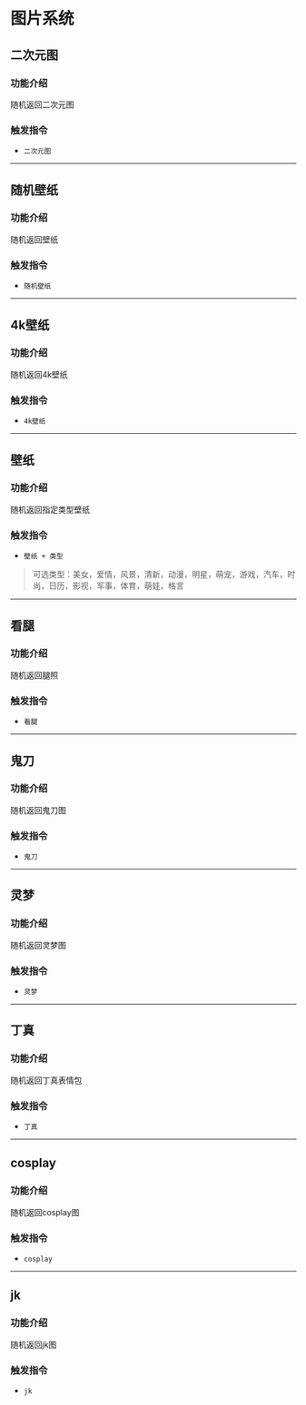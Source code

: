 # 图片系统

## 二次元图

### 功能介绍

随机返回二次元图

### 触发指令

- ```二次元图```

---

## 随机壁纸

### 功能介绍

随机返回壁纸

### 触发指令

- ```随机壁纸```

---

## 4k壁纸

### 功能介绍

随机返回4k壁纸

### 触发指令

- ```4k壁纸```

---

## 壁纸

### 功能介绍

随机返回指定类型壁纸

### 触发指令

- ```壁纸 + 类型```

> 可选类型：美女，爱情，风景，清新，动漫，明星，萌宠，游戏，汽车，时尚，日历，影视，军事，体育，萌娃，格言

---

## 看腿

### 功能介绍

随机返回腿照

### 触发指令

- ```看腿```

---

## 鬼刀

### 功能介绍

随机返回鬼刀图

### 触发指令

- ```鬼刀```

---

## 灵梦

### 功能介绍

随机返回灵梦图

### 触发指令

- ```灵梦```

---

## 丁真

### 功能介绍

随机返回丁真表情包

### 触发指令

- ```丁真```

---

## cosplay

### 功能介绍

随机返回cosplay图

### 触发指令

- ```cosplay```

---

## jk

### 功能介绍

随机返回jk图

### 触发指令

- ```jk```